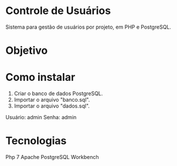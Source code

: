 # Controle de Usuários

Sistema para gestão de usuários por projeto, em PHP e PostgreSQL.

# Objetivo



# Como instalar

1. Criar o banco de dados PostgreSQL.
2. Importar o arquivo "banco.sql".
3. Importar o arquivo "dados.sql".

Usuário: admin
Senha: admin

# Tecnologias

Php 7
Apache
PostgreSQL 
Workbench